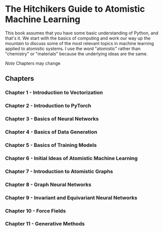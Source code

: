 # The Hitchikers Guide to Atomistic Machine Learning

This book assumes that you have some basic understanding of Python, and that's it. We start with the basics of computing and work our way up the mountain to discuss some of the most relevant topics in machine learning applied to atomistic systems. I use the word "atomistic" rather than "chemistry" or "materials" because the underlying ideas are the same.

*Note* Chapters may change

## Chapters
### Chapter 1 - Introduction to Vectorization
### Chapter 2 - Introduction to PyTorch
### Chapter 3 - Basics of Neural Networks
### Chapter 4 - Basics of Data Generation
### Chapter 5 - Basics of Training Models
### Chapter 6 - Initial Ideas of Atomistic Machine Learning
### Chapter 7 - Introduction to Atomistic Graphs
### Chapter 8 - Graph Neural Networks
### Chapter 9 - Invariant and Equivariant Neural Networks
### Chapter 10 - Force Fields
### Chapter 11 - Generative Methods


